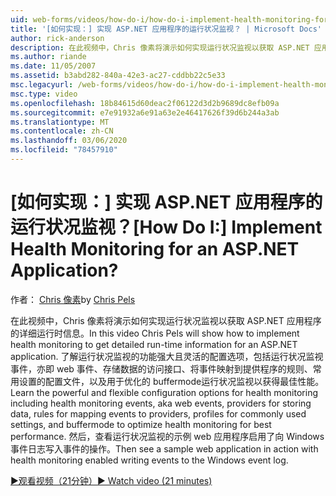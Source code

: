 ```yaml
---
uid: web-forms/videos/how-do-i/how-do-i-implement-health-monitoring-for-an-aspnet-application
title: '[如何实现：] 实现 ASP.NET 应用程序的运行状况监视？ | Microsoft Docs'
author: rick-anderson
description: 在此视频中，Chris 像素将演示如何实现运行状况监视以获取 ASP.NET 应用程序的详细运行时信息。 了解强大的 。
ms.author: riande
ms.date: 11/05/2007
ms.assetid: b3abd282-840a-42e3-ac27-cddbb22c5e33
msc.legacyurl: /web-forms/videos/how-do-i/how-do-i-implement-health-monitoring-for-an-aspnet-application
msc.type: video
ms.openlocfilehash: 18b84615d60deac2f06122d3d2b9689dc8efb09a
ms.sourcegitcommit: e7e91932a6e91a63e2e46417626f39d6b244a3ab
ms.translationtype: MT
ms.contentlocale: zh-CN
ms.lasthandoff: 03/06/2020
ms.locfileid: "78457910"
---
```

# <a name="how-do-i--implement-health-monitoring-for-an-aspnet-application"></a><span data-ttu-id="0c5d5-105">[如何实现：] 实现 ASP.NET 应用程序的运行状况监视？</span><span class="sxs-lookup"><span data-stu-id="0c5d5-105">[How Do I:]  Implement Health Monitoring for an ASP.NET Application?</span></span>

<span data-ttu-id="0c5d5-106">作者： [Chris 像素](https://twitter.com/chrispels)</span><span class="sxs-lookup"><span data-stu-id="0c5d5-106">by [Chris Pels](https://twitter.com/chrispels)</span></span>

<span data-ttu-id="0c5d5-107">在此视频中，Chris 像素将演示如何实现运行状况监视以获取 ASP.NET 应用程序的详细运行时信息。</span><span class="sxs-lookup"><span data-stu-id="0c5d5-107">In this video Chris Pels will show how to implement health monitoring to get detailed run-time information for an ASP.NET application.</span></span> <span data-ttu-id="0c5d5-108">了解运行状况监视的功能强大且灵活的配置选项，包括运行状况监视事件，亦即 web 事件、存储数据的访问接口、将事件映射到提供程序的规则、常用设置的配置文件，以及用于优化的 buffermode运行状况监视以获得最佳性能。</span><span class="sxs-lookup"><span data-stu-id="0c5d5-108">Learn the powerful and flexible configuration options for health monitoring including health monitoring events, aka web events, providers for storing data, rules for mapping events to providers, profiles for commonly used settings, and buffermode to optimize health monitoring for best performance.</span></span> <span data-ttu-id="0c5d5-109">然后，查看运行状况监视的示例 web 应用程序启用了向 Windows 事件日志写入事件的操作。</span><span class="sxs-lookup"><span data-stu-id="0c5d5-109">Then see a sample web application in action with health monitoring enabled writing events to the Windows event log.</span></span>

[<span data-ttu-id="0c5d5-110">&#9654;观看视频（21分钟）</span><span class="sxs-lookup"><span data-stu-id="0c5d5-110">&#9654; Watch video (21 minutes)</span></span>](https://channel9.msdn.com/Blogs/ASP-NET-Site-Videos/how-do-i-implement-health-monitoring-for-an-aspnet-application)
